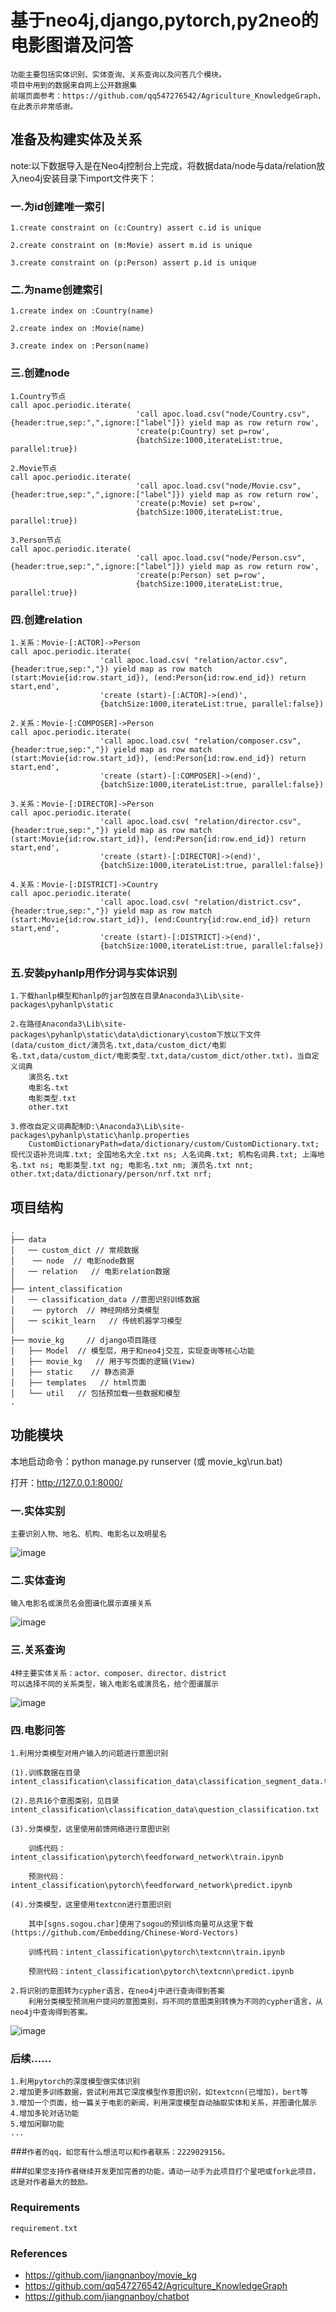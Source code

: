 # 基于neo4j,django,pytorch,py2neo的电影图谱及问答
    功能主要包括实体识别、实体查询、关系查询以及问答几个模块。
    项目中用到的数据来自网上公开数据集
    前端页面参考：https://github.com/qq547276542/Agriculture_KnowledgeGraph，在此表示非常感谢。
    
## 准备及构建实体及关系
note:以下数据导入是在Neo4j控制台上完成，将数据data/node与data/relation放入neo4j安装目录下import文件夹下：

### 一.为id创建唯一索引

    1.create constraint on (c:Country) assert c.id is unique

    2.create constraint on (m:Movie) assert m.id is unique

    3.create constraint on (p:Person) assert p.id is unique

### 二.为name创建索引

    1.create index on :Country(name)

    2.create index on :Movie(name)

    3.create index on :Person(name)

### 三.创建node

    1.Country节点
    call apoc.periodic.iterate(
                                'call apoc.load.csv("node/Country.csv",{header:true,sep:",",ignore:["label"]}) yield map as row return row',
                                'create(p:Country) set p=row',
                                {batchSize:1000,iterateList:true, parallel:true})

    2.Movie节点
    call apoc.periodic.iterate(
                                'call apoc.load.csv("node/Movie.csv",{header:true,sep:",",ignore:["label"]}) yield map as row return row',
                                'create(p:Movie) set p=row',
                                {batchSize:1000,iterateList:true, parallel:true})

    3.Person节点
    call apoc.periodic.iterate(
                                'call apoc.load.csv("node/Person.csv",{header:true,sep:",",ignore:["label"]}) yield map as row return row',
                                'create(p:Person) set p=row',
                                {batchSize:1000,iterateList:true, parallel:true})

### 四.创建relation

    1.关系：Movie-[:ACTOR]->Person
    call apoc.periodic.iterate(
                        'call apoc.load.csv( "relation/actor.csv",{header:true,sep:","}) yield map as row match (start:Movie{id:row.start_id}), (end:Person{id:row.end_id}) return start,end',
                        'create (start)-[:ACTOR]->(end)',
                        {batchSize:1000,iterateList:true, parallel:false})

    2.关系：Movie-[:COMPOSER]->Person
    call apoc.periodic.iterate(
                        'call apoc.load.csv( "relation/composer.csv",{header:true,sep:","}) yield map as row match (start:Movie{id:row.start_id}), (end:Person{id:row.end_id}) return start,end',
                        'create (start)-[:COMPOSER]->(end)',
                        {batchSize:1000,iterateList:true, parallel:false})

    3.关系：Movie-[:DIRECTOR]->Person
    call apoc.periodic.iterate(
                        'call apoc.load.csv( "relation/director.csv",{header:true,sep:","}) yield map as row match (start:Movie{id:row.start_id}), (end:Person{id:row.end_id}) return start,end',
                        'create (start)-[:DIRECTOR]->(end)',
                        {batchSize:1000,iterateList:true, parallel:false})

    4.关系：Movie-[:DISTRICT]->Country
    call apoc.periodic.iterate(
                        'call apoc.load.csv( "relation/district.csv",{header:true,sep:","}) yield map as row match (start:Movie{id:row.start_id}), (end:Country{id:row.end_id}) return start,end',
                        'create (start)-[:DISTRICT]->(end)',
                        {batchSize:1000,iterateList:true, parallel:false})

### 五.安装pyhanlp用作分词与实体识别

    1.下载hanlp模型和hanlp的jar包放在目录Anaconda3\Lib\site-packages\pyhanlp\static
    
    2.在路径Anaconda3\Lib\site-packages\pyhanlp\static\data\dictionary\custom下放以下文件(data/custom_dict/演员名.txt,data/custom_dict/电影名.txt,data/custom_dict/电影类型.txt,data/custom_dict/other.txt)，当自定义词典
        演员名.txt
        电影名.txt
        电影类型.txt
        other.txt
        
    3.修改自定义词典配制D:\Anaconda3\Lib\site-packages\pyhanlp\static\hanlp.properties
        CustomDictionaryPath=data/dictionary/custom/CustomDictionary.txt; 现代汉语补充词库.txt; 全国地名大全.txt ns; 人名词典.txt; 机构名词典.txt; 上海地名.txt ns; 电影类型.txt ng; 电影名.txt nm; 演员名.txt nnt; other.txt;data/dictionary/person/nrf.txt nrf;

## 项目结构
```
.
├── data
│   ── custom_dict // 常规数据
│    ── node  // 电影node数据
│   ── relation   // 电影relation数据 
│
├── intent_classification
│   ── classification_data //意图识别训练数据
│    ── pytorch  // 神经网络分类模型
│   ── scikit_learn   // 传统机器学习模型 
│       
├── movie_kg     // django项目路径
│   ├── Model  // 模型层，用于和neo4j交互，实现查询等核心功能
│   ├── movie_kg   // 用于写页面的逻辑(View)
│   ├── static    // 静态资源
│   ├── templates   // html页面
│   └── util   // 包括预加载一些数据和模型
.
```

## 功能模块

本地启动命令：python manage.py runserver (或 movie_kg\run.bat)

打开：http://127.0.0.1:8000/

### 一.实体实别
    主要识别人物、地名、机构、电影名以及明星名
![image](https://raw.githubusercontent.com/jiangnanboy/movie_knowledge_graph_app/master/img/ner.png)

### 二.实体查询
    输入电影名或演员名会图谱化展示直接关系
![image](https://raw.githubusercontent.com/jiangnanboy/movie_knowledge_graph_app/master/img/search_ner.png)

### 三.关系查询
    4种主要实体关系：actor、composer、director、district
    可以选择不同的关系类型，输入电影名或演员名，给个图谱展示
![image](https://raw.githubusercontent.com/jiangnanboy/movie_knowledge_graph_app/master/img/search_relation.png)

### 四.电影问答

    1.利用分类模型对用户输入的问题进行意图识别
    
    (1).训练数据在目录 intent_classification\classification_data\classification_segment_data.txt
    
    (2).总共16个意图类别，见目录 intent_classification\classification_data\question_classification.txt
    
    (3).分类模型，这里使用前馈网络进行意图识别
    
        训练代码：intent_classification\pytorch\feedforward_network\train.ipynb
        
        预测代码：intent_classification\pytorch\feedforward_network\predict.ipynb
        
    (4).分类模型，这里使用textcnn进行意图识别
    
        其中[sgns.sogou.char]使用了sogou的预训练向量可从这里下载(https://github.com/Embedding/Chinese-Word-Vectors)
        
        训练代码：intent_classification\pytorch\textcnn\train.ipynb
        
        预测代码：intent_classification\pytorch\textcnn\predict.ipynb
 
    2.将识别的意图转为cypher语言，在neo4j中进行查询得到答案
        利用分类模型预测用户提问的意图类别，将不同的意图类别转换为不同的cypher语言，从neo4j中查询得到答案。
![image](https://raw.githubusercontent.com/jiangnanboy/movie_knowledge_graph_app/master/img/qa.png)

### 后续......
    1.利用pytorch的深度模型做实体识别
    2.增加更多训练数据，尝试利用其它深度模型作意图识别，如textcnn(已增加)，bert等
    3.增加一个页面，给一篇关于电影的新闻，利用深度模型自动抽取实体和关系，并图谱化展示
    4.增加多轮对话功能
    5.增加闲聊功能
    ...
  
###`作者的qq，如您有什么想法可以和作者联系：2229029156。`

###`如果您支持作者继续开发更加完善的功能，请动一动手为此项目打个星吧或fork此项目，这是对作者最大的鼓励。` 

### Requirements
    requirement.txt

### References
* https://github.com/jiangnanboy/movie_kg
* https://github.com/qq547276542/Agriculture_KnowledgeGraph
* https://github.com/jiangnanboy/chatbot
    